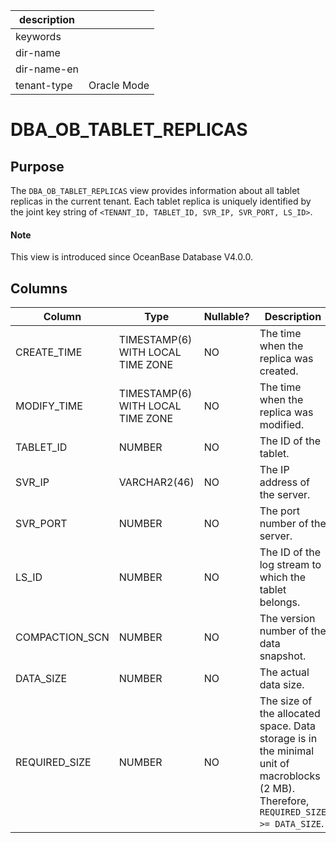 |description||
|---|---|
|keywords||
|dir-name||
|dir-name-en||
|tenant-type|Oracle Mode|

# DBA_OB_TABLET_REPLICAS

## Purpose

The `DBA_OB_TABLET_REPLICAS` view provides information about all tablet replicas in the current tenant. Each tablet replica is uniquely identified by the joint key string of `<TENANT_ID, TABLET_ID, SVR_IP, SVR_PORT, LS_ID>`.

<main id="notice" type='explain'>
  <h4>Note</h4>
  <p>This view is introduced since OceanBase Database V4.0.0. </p>
</main>

## Columns

| Column | Type | Nullable? | Description |
|---------------|--------------|------------|------------------------------------------------------------|
| CREATE_TIME | TIMESTAMP(6) WITH LOCAL TIME ZONE | NO | The time when the replica was created. |
| MODIFY_TIME | TIMESTAMP(6) WITH LOCAL TIME ZONE | NO | The time when the replica was modified. |
| TABLET_ID | NUMBER | NO | The ID of the tablet. |
| SVR_IP | VARCHAR2(46) | NO | The IP address of the server. |
| SVR_PORT | NUMBER | NO | The port number of the server. |
| LS_ID | NUMBER | NO | The ID of the log stream to which the tablet belongs. |
| COMPACTION_SCN | NUMBER | NO | The version number of the data snapshot. |
| DATA_SIZE | NUMBER | NO | The actual data size. |
| REQUIRED_SIZE | NUMBER | NO | The size of the allocated space. Data storage is in the minimal unit of macroblocks (2 MB). Therefore, `REQUIRED_SIZE >= DATA_SIZE`. |
